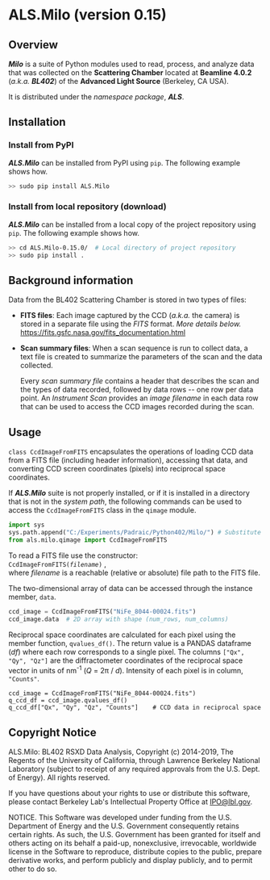 # ALS.Milo (version 0.15)

Overview
---
_**Milo**_ is a suite of Python modules used to read, process, and analyze 
data that was collected on the **Scattering Chamber** located at 
**Beamline 4.0.2** (_a.k.a. **BL402**_) of the **Advanced Light Source** 
(Berkeley, CA USA).

It is distributed under the _namespace package_, _**ALS**_. 

Installation
---
### Install from PyPI
**_ALS.Milo_** can be installed from PyPI using `pip`.
The following example shows how.
```bash
>> sudo pip install ALS.Milo
```
### Install from local repository (download)
**_ALS.Milo_** can be installed from a local copy of the project repository 
using `pip`. The following example shows how.
```bash
>> cd ALS.Milo-0.15.0/  # Local directory of project repository
>> sudo pip install .
```

Background information
---
Data from the BL402 Scattering Chamber is stored in two types of files:
* **FITS files**: Each image captured by the CCD (_a.k.a._ the camera) is 
stored in a separate file using the _FITS_ format. _More details below._
https://fits.gsfc.nasa.gov/fits_documentation.html
* **Scan summary files**: When a scan sequence is run to collect data, a text 
file is created to summarize the parameters of the scan and the data collected.

   Every _scan summary file_ contains a header that describes the scan and the 
types of data recorded, followed by data rows -- one row per data point. An 
_Instrument Scan_ provides an _image filename_ in each data row that can be 
used to access the CCD images recorded during the scan.

Usage
---
`class CcdImageFromFITS` encapsulates the operations of loading CCD data 
from a FITS file (including header information), accessing that data, and 
converting CCD screen coordinates (pixels) into reciprocal space coordinates.

If _**ALS.Milo**_ suite is not properly installed, or if it is installed in a 
directory that is not in the _system path_, the following commands can be used 
to access the `CcdImageFromFITS` class in the `qimage` module.
```python
import sys
sys.path.append("C:/Experiments/Padraic/Python402/Milo/") # Substitute appropriate path here
from als.milo.qimage import CcdImageFromFITS
```

To read a FITS file use the constructor:  
`CcdImageFromFITS(`*`filename`*`)` ,  
where _filename_ is a reachable (relative or absolute) file path to the FITS 
file.

The two-dimensional array of data can be accessed through the instance member, 
`data`.
```python
ccd_image = CcdImageFromFITS("NiFe_8044-00024.fits")
ccd_image.data  # 2D array with shape (num_rows, num_columns)
```

Reciprocal space coordinates are calculated for each pixel using the member 
function, `qvalues_df()`. The return value is a PANDAS dataframe (_df_) where 
each row corresponds to a single pixel. The columns `["Qx", "Qy", "Qz"]` are 
the diffractometer coordinates of the reciprocal space vector in units of 
nm<sup>-1</sup> (_Q_ = 2&pi; / _d_). Intensity of each pixel is in column, 
`"Counts"`.
```
ccd_image = CcdImageFromFITS("NiFe_8044-00024.fits")
q_ccd_df = ccd_image.qvalues_df()
q_ccd_df["Qx", "Qy", "Qz", "Counts"]    # CCD data in reciprocal space
```

Copyright Notice
---
ALS.Milo: BL402 RSXD Data Analysis, Copyright (c) 2014-2019, The Regents of 
the University of California, through Lawrence Berkeley National Laboratory 
(subject to receipt of any required approvals from the U.S. Dept. of Energy). 
All rights reserved.

If you have questions about your rights to use or distribute this software, 
please contact Berkeley Lab's Intellectual Property Office at IPO@lbl.gov.

NOTICE. This Software was developed under funding from the U.S. Department of 
Energy and the U.S. Government consequently retains certain rights. As such, 
the U.S. Government has been granted for itself and others acting on its 
behalf a paid-up, nonexclusive, irrevocable, worldwide license in the 
Software to reproduce, distribute copies to the public, prepare derivative 
works, and perform publicly and display publicly, and to permit other to do 
so. 